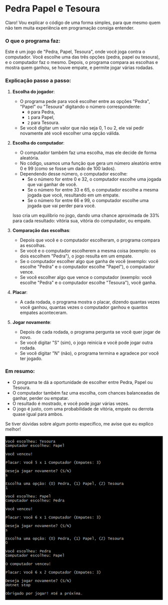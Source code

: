 # Pedra Papel e Tesoura

Claro! Vou explicar o código de uma forma simples, para que mesmo quem não tem muita experiência em programação consiga entender.

### O que o programa faz:
Este é um jogo de "Pedra, Papel, Tesoura", onde você joga contra o computador. Você escolhe uma das três opções (pedra, papel ou tesoura), e o computador faz o mesmo. Depois, o programa compara as escolhas e mostra quem ganhou, se houve empate, e permite jogar várias rodadas.

### Explicação passo a passo:

1. **Escolha do jogador**:
   - O programa pede para você escolher entre as opções "Pedra", "Papel" ou "Tesoura" digitando o número correspondente: 
     - `0` para Pedra,
     - `1` para Papel,
     - `2` para Tesoura.
   - Se você digitar um valor que não seja 0, 1 ou 2, ele vai pedir novamente até você escolher uma opção válida.

2. **Escolha do computador**:
   - O computador também faz uma escolha, mas ele decide de forma aleatória.
   - No código, usamos uma função que gera um número aleatório entre 0 e 99 (como se fosse um dado de 100 lados).
   - Dependendo desse número, o computador escolhe:
     - Se o número for entre 0 e 32, o computador escolhe uma jogada que vai ganhar de você.
     - Se o número for entre 33 e 65, o computador escolhe a mesma jogada que você, resultando em um empate.
     - Se o número for entre 66 e 99, o computador escolhe uma jogada que vai perder para você.

   Isso cria um equilíbrio no jogo, dando uma chance aproximada de 33% para cada resultado: vitória sua, vitória do computador, ou empate.

3. **Comparação das escolhas**:
   - Depois que você e o computador escolheram, o programa compara as escolhas.
   - Se você e o computador escolherem a mesma coisa (exemplo: os dois escolhem "Pedra"), o jogo resulta em um empate.
   - Se o computador escolher algo que ganha de você (exemplo: você escolhe "Pedra" e o computador escolhe "Papel"), o computador vence.
   - Se você escolher algo que vence o computador (exemplo: você escolhe "Pedra" e o computador escolhe "Tesoura"), você ganha.

4. **Placar**:
   - A cada rodada, o programa mostra o placar, dizendo quantas vezes você ganhou, quantas vezes o computador ganhou e quantos empates aconteceram.

5. **Jogar novamente**:
   - Depois de cada rodada, o programa pergunta se você quer jogar de novo.
   - Se você digitar "S" (sim), o jogo reinicia e você pode jogar outra rodada.
   - Se você digitar "N" (não), o programa termina e agradece por você ter jogado.

### Em resumo:
- O programa te dá a oportunidade de escolher entre Pedra, Papel ou Tesoura.
- O computador também faz uma escolha, com chances balanceadas de ganhar, perder ou empatar.
- O resultado é mostrado, e você pode jogar várias vezes.
- O jogo é justo, com uma probabilidade de vitória, empate ou derrota quase igual para ambos.

Se tiver dúvidas sobre algum ponto específico, me avise que eu explico melhor!

<img src="image.png" alt="Print do Jogo em Execução">


